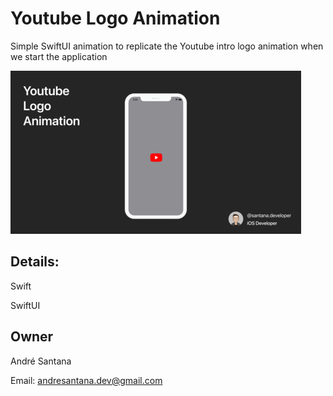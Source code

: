 # Youtube Logo Animation

Simple SwiftUI animation to replicate the Youtube intro logo animation when we start the application

![Screenshot](youtubelogoanimation.png)

## Details:

Swift

SwiftUI

## Owner

André Santana

Email: andresantana.dev@gmail.com

